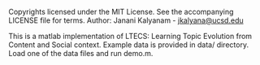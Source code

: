 Copyrights licensed under the MIT License. See the accompanying LICENSE file for terms. 
Author: Janani Kalyanam - jkalyana@ucsd.edu

This is a matlab implementation of LTECS: Learning Topic Evolution from Content and Social context.
Example data is provided in data/ directory.  Load one of the data files and run demo.m.
